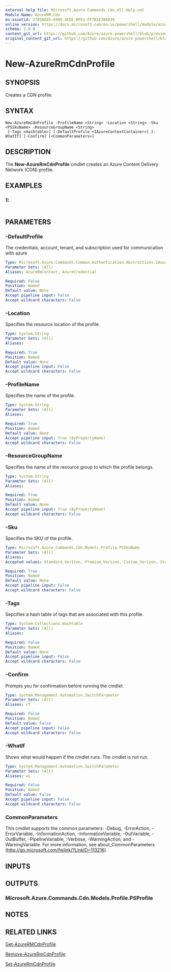 ```yaml
---
external help file: Microsoft.Azure.Commands.Cdn.dll-Help.xml
Module Name: AzureRM.Cdn
ms.assetid: 2785A8E5-6905-4EDE-BFE1-FF7B1E386A39
online version: https://docs.microsoft.com/en-us/powershell/module/azurerm.cdn/new-azurermcdnprofile
schema: 2.0.0
content_git_url: https://github.com/Azure/azure-powershell/blob/preview/src/ResourceManager/Cdn/Commands.Cdn/help/New-AzureRmCdnProfile.md
original_content_git_url: https://github.com/Azure/azure-powershell/blob/preview/src/ResourceManager/Cdn/Commands.Cdn/help/New-AzureRmCdnProfile.md
---
```


# New-AzureRmCdnProfile

## SYNOPSIS
Creates a CDN profile.

## SYNTAX

```
New-AzureRmCdnProfile -ProfileName <String> -Location <String> -Sku <PSSkuName> -ResourceGroupName <String>
 [-Tags <Hashtable>] [-DefaultProfile <IAzureContextContainer>] [-WhatIf] [-Confirm] [<CommonParameters>]
```

## DESCRIPTION
The **New-AzureRmCdnProfile** cmdlet creates an Azure Content Delivery Network (CDN) profile.

## EXAMPLES

### 1:
```

```

## PARAMETERS

### -DefaultProfile
The credentials, account, tenant, and subscription used for communication with azure

```yaml
Type: Microsoft.Azure.Commands.Common.Authentication.Abstractions.IAzureContextContainer
Parameter Sets: (All)
Aliases: AzureRmContext, AzureCredential

Required: False
Position: Named
Default value: None
Accept pipeline input: False
Accept wildcard characters: False
```

### -Location
Specifies the resource location of the profile.

```yaml
Type: System.String
Parameter Sets: (All)
Aliases: 

Required: True
Position: Named
Default value: None
Accept pipeline input: False
Accept wildcard characters: False
```

### -ProfileName
Specifies the name of the profile.

```yaml
Type: System.String
Parameter Sets: (All)
Aliases: 

Required: True
Position: Named
Default value: None
Accept pipeline input: True (ByPropertyName)
Accept wildcard characters: False
```

### -ResourceGroupName
Specifies the name of the resource group to which the profile belongs.

```yaml
Type: System.String
Parameter Sets: (All)
Aliases: 

Required: True
Position: Named
Default value: None
Accept pipeline input: True (ByPropertyName)
Accept wildcard characters: False
```

### -Sku
Specifies the SKU of the profile.

```yaml
Type: Microsoft.Azure.Commands.Cdn.Models.Profile.PSSkuName
Parameter Sets: (All)
Aliases: 
Accepted values: Standard_Verizon, Premium_Verizon, Custom_Verizon, Standard_Akamai, Standard_ChinaCdn

Required: True
Position: Named
Default value: None
Accept pipeline input: False
Accept wildcard characters: False
```

### -Tags
Sepcifies a hash table of tags that are associated with this profile.

```yaml
Type: System.Collections.Hashtable
Parameter Sets: (All)
Aliases: 

Required: False
Position: Named
Default value: None
Accept pipeline input: False
Accept wildcard characters: False
```

### -Confirm
Prompts you for confirmation before running the cmdlet.

```yaml
Type: System.Management.Automation.SwitchParameter
Parameter Sets: (All)
Aliases: cf

Required: False
Position: Named
Default value: False
Accept pipeline input: False
Accept wildcard characters: False
```

### -WhatIf
Shows what would happen if the cmdlet runs.
The cmdlet is not run.

```yaml
Type: System.Management.Automation.SwitchParameter
Parameter Sets: (All)
Aliases: wi

Required: False
Position: Named
Default value: False
Accept pipeline input: False
Accept wildcard characters: False
```

### CommonParameters
This cmdlet supports the common parameters: -Debug, -ErrorAction, -ErrorVariable, -InformationAction, -InformationVariable, -OutVariable, -OutBuffer, -PipelineVariable, -Verbose, -WarningAction, and -WarningVariable. For more information, see about_CommonParameters (http://go.microsoft.com/fwlink/?LinkID=113216).

## INPUTS

## OUTPUTS

### Microsoft.Azure.Commands.Cdn.Models.Profile.PSProfile

## NOTES

## RELATED LINKS

[Get-AzureRMCdnProfile](./Get-AzureRMCdnProfile.md)

[Remove-AzureRmCdnProfile](./Remove-AzureRmCdnProfile.md)

[Set-AzureRmCdnProfile](./Set-AzureRmCdnProfile.md)


